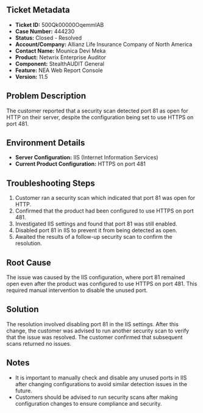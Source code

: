 ## Ticket Metadata
- **Ticket ID:** 500Qk00000OqemmIAB
- **Case Number:** 444230
- **Status:** Closed - Resolved
- **Account/Company:** Allianz Life Insurance Company of North America
- **Contact Name:** Mounica Devi Meka
- **Product:** Netwrix Enterprise Auditor
- **Component:** StealthAUDIT General
- **Feature:** NEA Web Report Console
- **Version:** 11.5

## Problem Description
The customer reported that a security scan detected port 81 as open for HTTP on their server, despite the configuration being set to use HTTPS on port 481.

## Environment Details
- **Server Configuration:** IIS (Internet Information Services)
- **Current Product Configuration:** HTTPS on port 481

## Troubleshooting Steps
1. Customer ran a security scan which indicated that port 81 was open for HTTP.
2. Confirmed that the product had been configured to use HTTPS on port 481.
3. Investigated IIS settings and found that port 81 was still enabled.
4. Disabled port 81 in IIS to prevent it from being detected as open.
5. Awaited the results of a follow-up security scan to confirm the resolution.

## Root Cause
The issue was caused by the IIS configuration, where port 81 remained open even after the product was configured to use HTTPS on port 481. This required manual intervention to disable the unused port.

## Solution
The resolution involved disabling port 81 in the IIS settings. After this change, the customer was advised to run another security scan to verify that the issue was resolved. The customer confirmed that subsequent scans returned no issues.

## Notes
- It is important to manually check and disable any unused ports in IIS after changing configurations to avoid similar detection issues in the future.
- Customers should be advised to run security scans after making configuration changes to ensure compliance and security.